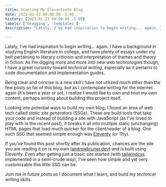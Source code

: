 ```yaml
---
title: Starting My Eleventieth Blog
date: 2023-01-23 00:00:00 -5:00
history: [2023-01-23 00:00:00 -5:00]
labels: ['blogging', 'templates']
description: "Lately, I've had inspiration to begin writing... again. I have a background in studying English literature in college, and have plenty of essays under my belt pertaining to literary criticism and interpretation of themes and theory in fiction. As I'm digging more and more into new web technologies though, I have a great curiosity toward technical writing, especially as it pertains to code documentation and implementation guides."

---
```


Lately, I've had inspiration to begin writing... again. I have a background in studying English literature in college, and have plenty of essays under my belt pertaining to literary criticism and interpretation of themes and theory in fiction. As I'm digging more and more into new web technologies though, I have a great curiosity toward *technical writing*, especially as it pertains to code documentation and implementation guides.

Being clear and concise is a new skill I have not utilized much other than the few posts so far of this blog, but as I contemplate writing for the internet again (it's been a year or so), I realize I would like to own and host my *own* content, perhaps writing about building this project itself.

Looking into potential ways to build my own blog, I found an area of web tech called *static site generators* (SSGs). These are build tools that take your code and instead of building a site with JavaScript (as I've loved to play with in the recent past), it breaks it all into multiple static (unchanging) HTML pages that load much quicker for the client/reader of a blog. One such SSG that seemed simple enough was [Eleventy](https://11ty.dev) (or 11ty).

If you've found this post shortly after its publication, chances are the site you are reading it on is my own ([andrewbruner.dev](https://andrewbruner.dev)) and is built using Eleventy. Even after getting just a basic site started (with [tailwindcss](https://tailwindcss.com) implemented in a semi-crude way), I've seen how simple and yet very customizable this little SSG can be.

Join me in future posts as I document what I learn, and build my *techincal* writing skills.
